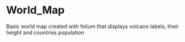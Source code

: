 # World_Map
Basic world map created with folium that displays volcano labels, their height and countries population
